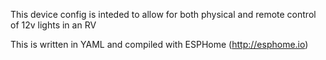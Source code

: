 This device config is inteded to allow for both physical and remote control of 12v lights in an RV

This is written in YAML and compiled with ESPHome (http://esphome.io)